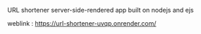 URL shortener server-side-rendered app built on nodejs and ejs

weblink : https://url-shortener-uvqp.onrender.com/
